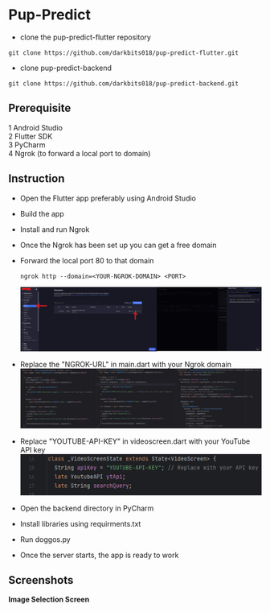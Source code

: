 # Pup-Predict
- clone the pup-predict-flutter repository
```
git clone https://github.com/darkbits018/pup-predict-flutter.git
```
- clone pup-predict-backend 
```
git clone https://github.com/darkbits018/pup-predict-backend.git
```
## Prerequisite
1 Android Studio\
2 Flutter SDK\
3 PyCharm\
4 Ngrok (to forward a local port to domain)

## Instruction
- Open the Flutter app preferably using Android Studio
- Build the app
- Install and run Ngrok
- Once the Ngrok has been set up you can get a free domain
- Forward the local port 80 to that domain
    ```
    ngrok http --domain=<YOUR-NGROK-DOMAIN> <PORT>
    ```
    ![ngrok domain](https://github.com/darkbits018/pup-predict-flutter/blob/main/images/NGROK.jpg)
- Replace the "NGROK-URL" in main.dart with your Ngrok domain
    ![url](https://github.com/darkbits018/pup-predict-flutter/blob/main/images/url.jpg)

- Replace "YOUTUBE-API-KEY" in videoscreen.dart with your YouTube API key
    ![Api](https://github.com/darkbits018/pup-predict-flutter/blob/main/images/api.png)

- Open the backend directory in PyCharm
- Install libraries using requirments.txt
- Run doggos.py
- Once the server starts, the app is ready to work

## Screenshots
**Image Selection Screen**
![]()
